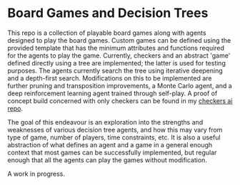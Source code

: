 # Board Games and Decision Trees
This repo is a collection of playable board games along with agents designed to play the board games. Custom games can be defined using the provided template that has the minimum attributes and functions required for the agents to play the game. Currently, checkers and an abstract 'game' defined directly using a tree are implemented; the latter is used for testing purposes. The agents currently search the tree using iterative deepening and a depth-first search. Modifications on this to be implemented are further pruning and transposition improvements, a Monte Carlo agent, and a deep reinforcement learning agent trained through self-play. A proof of concept build concerned with only checkers can be found in my [checkers ai repo](https://github.com/TravisCasey/checkers-ai).

The goal of this endeavour is an exploration into the strengths and weaknesses of various decision tree agents, and how this may vary from type of game, number of players, time constraints, etc. It is also a useful abstraction of what defines an agent and a game in a general enough context that most games can be successfully implemented, but regular enough that all the agents can play the games without modification. 

A work in progress.
